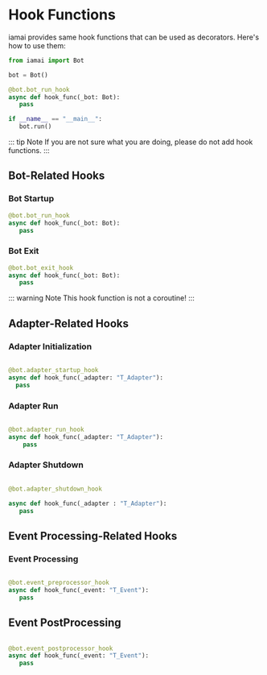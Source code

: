 # Hook Functions 

iamai provides same hook functions that can be used as decorators. Here's how to use them:

```python
from iamai import Bot

bot = Bot()

@bot.bot_run_hook
async def hook_func(_bot: Bot):
   pass 

if __name__ == "__main__":
   bot.run()
```

::: tip Note
If you are not sure what you are doing, please do not add hook functions.
:::

## Bot-Related Hooks

### Bot Startup 

```python
@bot.bot_run_hook
async def hook_func(_bot: Bot):
   pass 
```

### Bot Exit 

```python
@bot.bot_exit_hook
async def hook_func(_bot: Bot):
   pass
```

::: warning Note
This hook function is not a coroutine!
:::

## Adapter-Related Hooks 

### Adapter Initialization

```python 

@bot.adapter_startup_hook
async def hook_func(_adapter: "T_Adapter"):
  pass 
```

### Adapter Run

```python

@bot.adapter_run_hook
async def hook_func(_adapter: "T_Adapter"):
    pass
```

### Adapter Shutdown 

```python

@bot.adapter_shutdown_hook

async def hook_func(_adapter : "T_Adapter"):
   pass
```

## Event Processing-Related Hooks 

### Event Processing

```python

@bot.event_preprocessor_hook
async def hook_func(_event: "T_Event"):
   pass
```

## Event PostProcessing

```python

@bot.event_postprocessor_hook
async def hook_func(_event: "T_Event"):
   pass 
```